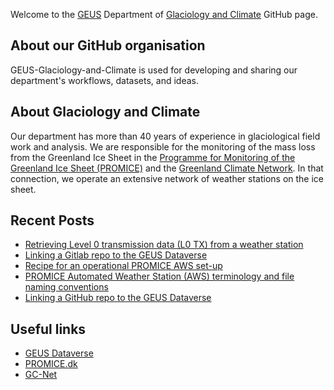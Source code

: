 Welcome to the [GEUS](http://GEUS.dk) Department of [Glaciology and Climate](https://www.geus.dk/natur-og-klima/indlandsisen) GitHub page.

## About our GitHub organisation

GEUS-Glaciology-and-Climate is used for developing and sharing our department's workflows, datasets, and ideas.

## About Glaciology and Climate

Our department has more than 40 years of experience in glaciological field work and analysis. We are responsible for the monitoring of the mass loss from the Greenland Ice Sheet in the [Programme for Monitoring of the Greenland Ice Sheet (PROMICE)](https://promice.dk/) and the [Greenland Climate Network]([http://cires1.colorado.edu/steffen/gcnet/). In that connection, we operate an extensive network of weather stations on the ice sheet.

## Recent Posts
<!-- BLOG-POST-LIST:START -->
- [Retrieving Level 0 transmission data &lpar;L0 TX&rpar; from a weather station](https://geus-glaciology-and-climate.github.io/documentation/retrieving-tx-messages/)
- [Linking a Gitlab repo to the GEUS Dataverse](https://geus-glaciology-and-climate.github.io/guides/linking-a-gitlab-repo-to-the-geus-dataverse/)
- [Recipe for an operational PROMICE AWS set-up](https://geus-glaciology-and-climate.github.io/documentation/recipe-for-operational-aws-set-up/)
- [PROMICE Automated Weather Station &lpar;AWS&rpar; terminology and file naming conventions](https://geus-glaciology-and-climate.github.io/documentation/promice-aws-terminology/)
- [Linking a GitHub repo to the GEUS Dataverse](https://geus-glaciology-and-climate.github.io/guides/linking-a-github-repo-to-the-geus-dataverse/)
<!-- BLOG-POST-LIST:END -->

## Useful links
- [GEUS Dataverse](https://dataverse.geus.dk/)
- [PROMICE.dk](https://promice.dk/)
- [GC-Net](http://cires1.colorado.edu/steffen/gcnet/)
